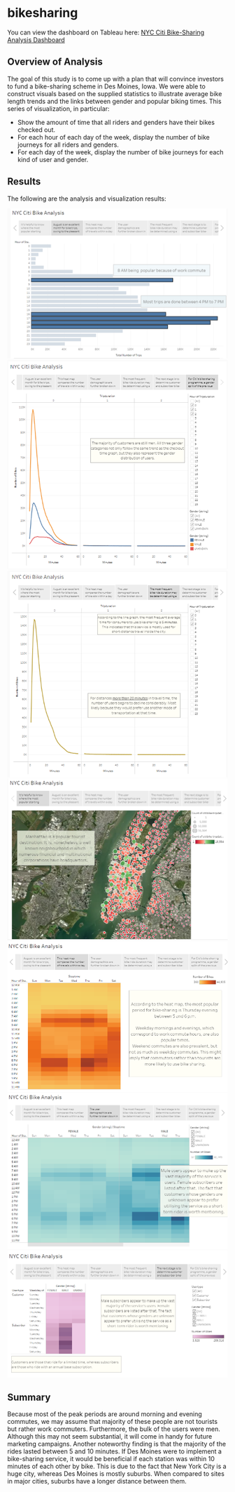 # bikesharing
You can view the dashboard on Tableau here: [NYC Citi Bike-Sharing Analysis Dashboard](https://public.tableau.com/shared/FCQXP589C?:display_count=n&:origin=viz_share_link)

## Overview of Analysis
The goal of this study is to come up with a plan that will convince investors to fund a bike-sharing scheme in Des Moines, Iowa. We were able to construct visuals based on the supplied statistics to illustrate average bike length trends and the links between gender and popular biking times. This series of visualization, in particular:

- Show the amount of time that all riders and genders have their bikes checked out.
- For each hour of each day of the week, display the number of bike journeys for all riders and genders.
- For each day of the week, display the number of bike journeys for each kind of user and gender.
## Results
The following are the analysis and visualization results:

![August_Peak_Hours.png](Resources/August_Peak_Hours.png)
![Checkout_Times_by_Gender.png](Resources/Checkout_Times_by_Gender.png)
![Checkout_Times_by_Users.png](Resources/Checkout_Times_by_Users.png)
![Top_Starting_Locations.png](Resources/Top_Starting_Locations.png)
![Trips_per_Hour_Weekday.png](Resources/Trips_per_Hour_Weekday.png)
![Trips_per_Weekday_Gender.png](Resources/Trips_per_Weekday_Gender.png)
![User_Trips_by_Gender_Weekday.png](Resources/User_Trips_by_Gender_Weekday.png)


## Summary
Because most of the peak periods are around morning and evening commutes, we may assume that majority of these people are not tourists but rather work commuters. Furthermore, the bulk of the users were men. Although this may not seem substantial, it will come in handy for future marketing campaigns. Another noteworthy finding is that the majority of the rides lasted between 5 and 10 minutes. If Des Moines were to implement a bike-sharing service, it would be beneficial if each station was within 10 minutes of each other by bike. This is due to the fact that New York City is a huge city, whereas Des Moines is mostly suburbs. When compared to sites in major cities, suburbs have a longer distance between them.
